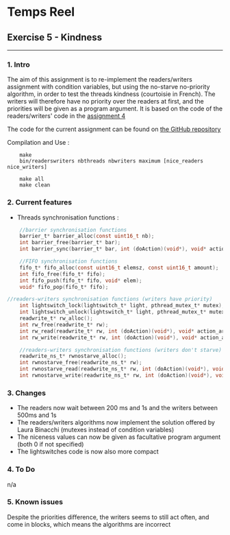 # Temps Reel
## Exercise 5 - Kindness
---
### 1. Intro
The aim of this assignment is to re-implement the readers/writers assignment with condition variables, but using the no-starve no-priority algorithm,
in order to test the threads kindness (courtoisie in French).
The writers will therefore have no priority over the readers at first, and the priorities will be given as a program argument.
It is based on the code of the readers/writers' code in the  [assignment 4](https://github.com/gilleshenrard/ITLG_temps-reel/tree/assignment4) 

The code for the current assignment can be found on [the GitHub repository](https://github.com/gilleshenrard/ITLG_temps-reel/tree/assignment5)

Compilation and Use :
```shell
    make
    bin/readerswriters nbthreads nbwriters maximum [nice_readers nice_writers]

    make all
    make clean
```

### 2. Current features
* Threads synchronisation functions :
```C
    //barrier synchronisation functions
    barrier_t* barrier_alloc(const uint16_t nb);
    int barrier_free(barrier_t* bar);
    int barrier_sync(barrier_t* bar, int (doAction)(void*), void* action_arg);

    //FIFO synchronisation functions
    fifo_t* fifo_alloc(const uint16_t elemsz, const uint16_t amount);
    int fifo_free(fifo_t* fifo);
    int fifo_push(fifo_t* fifo, void* elem);
    void* fifo_pop(fifo_t* fifo);

//readers-writers synchronisation functions (writers have priority)
    int lightswitch_lock(lightswitch_t* light, pthread_mutex_t* mutex);
    int lightswitch_unlock(lightswitch_t* light, pthread_mutex_t* mutex);
    readwrite_t* rw_alloc();
    int rw_free(readwrite_t* rw);
    int rw_read(readwrite_t* rw, int (doAction)(void*), void* action_arg);
    int rw_write(readwrite_t* rw, int (doAction)(void*), void* action_arg);

    //readers-writers synchronisation functions (writers don't starve)
    readwrite_ns_t* rwnostarve_alloc();
    int rwnostarve_free(readwrite_ns_t* rw);
    int rwnostarve_read(readwrite_ns_t* rw, int (doAction)(void*), void* action_arg);
    int rwnostarve_write(readwrite_ns_t* rw, int (doAction)(void*), void* action_arg);
```

### 3. Changes
* The readers now wait between 200 ms and 1s and the writers between 500ms and 1s
* The readers/writers algorithms now implement the solution offered by Laura Binacchi (mutexes instead of condition variables)
* The niceness values can now be given as facultative program argument (both 0 if not specified) 
* The lightswitches code is now also more compact

### 4. To Do
n/a

### 5. Known issues
Despite the priorities difference, the writers seems to still act often, and come in blocks, which means the algorithms are incorrect